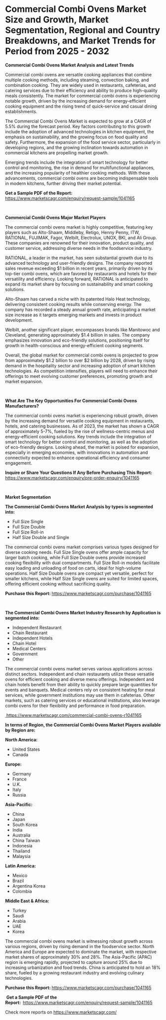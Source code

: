 <p><h1>Commercial Combi Ovens Market Size and Growth, Market Segmentation, Regional and Country Breakdowns, and Market Trends for Period from 2025 -  2032</h1></p><p><strong>Commercial Combi Ovens Market Analysis and Latest Trends</strong></p>
<p><p>Commercial combi ovens are versatile cooking appliances that combine multiple cooking methods, including steaming, convection baking, and combination cooking. They are widely used in restaurants, cafeterias, and catering services due to their efficiency and ability to produce high-quality meals consistently. The market for commercial combi ovens is experiencing notable growth, driven by the increasing demand for energy-efficient cooking equipment and the rising trend of quick-service and casual dining establishments.</p><p>The Commercial Combi Ovens Market is expected to grow at a CAGR of 5.5% during the forecast period. Key factors contributing to this growth include the adoption of advanced technologies in kitchen equipment, the emphasis on sustainability, and the growing focus on food quality and safety. Furthermore, the expansion of the food service sector, particularly in developing regions, and the growing inclination towards automation in commercial kitchens are propelling market growth. </p><p>Emerging trends include the integration of smart technology for better control and monitoring, the rise in demand for multifunctional appliances, and the increasing popularity of healthier cooking methods. With these advancements, commercial combi ovens are becoming indispensable tools in modern kitchens, further driving their market potential.</p></p>
<p><strong>Get a Sample PDF of the Report:&nbsp;</strong> <a href="https://www.marketscagr.com/enquiry/request-sample/1041165?utm_campaign=2383&utm_medium=2&utm_source=Github&utm_content=ia&utm_term=05042025&utm_id=commercial-combi-ovens">https://www.marketscagr.com/enquiry/request-sample/1041165</a></p>
<p>&nbsp;</p>
<p><strong>Commercial Combi Ovens Major Market Players</strong></p>
<p><p>The commercial combi ovens market is highly competitive, featuring key players such as Alto-Shaam, Middleby, Retigo, Henny Penny, ITW, RATIONAL, FUJIMAK, Fagor, Welbilt, Electrolux, UNOX, BKI, and Ali Group. These companies are renowned for their innovation, product quality, and customer service, addressing diverse needs in the foodservice industry.</p><p>RATIONAL, a leader in the market, has seen substantial growth due to its advanced technology and user-friendly designs. The company reported sales revenue exceeding $1 billion in recent years, primarily driven by its top-tier combi ovens, which are favored by restaurants and hotels for their versatility and efficiency. Looking forward, RATIONAL is anticipated to expand its market share by focusing on sustainability and smart cooking solutions.</p><p>Alto-Shaam has carved a niche with its patented Halo Heat technology, delivering consistent cooking results while conserving energy. The company has recorded a steady annual growth rate, anticipating a market size increase as it targets emerging markets and invests in product development.</p><p>Welbilt, another significant player, encompasses brands like Manitowoc and Cleveland, generating approximately $1.4 billion in sales. The company emphasizes innovation and eco-friendly solutions, positioning itself for growth in health-conscious and energy-efficient cooking segments.</p><p>Overall, the global market for commercial combi ovens is projected to grow from approximately $1.2 billion to over $2 billion by 2028, driven by rising demand in the hospitality sector and increasing adoption of smart kitchen technologies. As competition intensifies, players will need to enhance their offerings to meet evolving customer preferences, promoting growth and market expansion.</p></p>
<p>&nbsp;</p>
<p><strong>What Are The Key Opportunities For Commercial Combi Ovens Manufacturers?</strong></p>
<p><p>The commercial combi ovens market is experiencing robust growth, driven by the increasing demand for versatile cooking equipment in restaurants, hotels, and catering businesses. As of 2023, the market has shown a CAGR of approximately 5-7%, fueled by the rise of wellness-centric menus and energy-efficient cooking solutions. Key trends include the integration of smart technology for better control and monitoring, as well as the adoption of eco-friendly designs. Looking ahead, the market is poised for expansion, especially in emerging economies, with innovations in automation and connectivity expected to enhance operational efficiency and consumer engagement.</p></p>
<p><strong>Inquire or Share Your Questions If Any Before Purchasing This Report:</strong> <a href="https://www.marketscagr.com/enquiry/pre-order-enquiry/1041165?utm_campaign=2383&utm_medium=2&utm_source=Github&utm_content=ia&utm_term=05042025&utm_id=commercial-combi-ovens">https://www.marketscagr.com/enquiry/pre-order-enquiry/1041165</a></p>
<p>&nbsp;</p>
<p><strong>Market Segmentation</strong></p>
<p><strong>The Commercial Combi Ovens Market Analysis by types is segmented into:</strong></p>
<p><ul><li>Full Size Single</li><li>Full Size Double</li><li>Full Size Roll-in</li><li>Half Size Double and Single</li></ul></p>
<p><p>The commercial combi ovens market comprises various types designed for diverse cooking needs. Full Size Single ovens offer ample capacity for larger batch cooking, while Full Size Double ovens provide increased cooking flexibility with dual compartments. Full Size Roll-in models facilitate easy loading and unloading of food on carts, ideal for high-volume operations. Half Size Double ovens are compact yet versatile, perfect for smaller kitchens, while Half Size Single ovens are suited for limited spaces, offering efficient cooking without sacrificing quality.</p></p>
<p><strong>Purchase this Report:&nbsp;</strong><a href="https://www.marketscagr.com/purchase/1041165?utm_campaign=2383&utm_medium=2&utm_source=Github&utm_content=ia&utm_term=05042025&utm_id=commercial-combi-ovens">https://www.marketscagr.com/purchase/1041165</a></p>
<p>&nbsp;</p>
<p><strong>The Commercial Combi Ovens Market Industry Research by Application is segmented into:</strong></p>
<p><ul><li>Independent Restaurant</li><li>Chain Restaurant</li><li>Independent Hotels</li><li>Chain Hotel</li><li>Medical Centers</li><li>Government</li><li>Other</li></ul></p>
<p><p>The commercial combi ovens market serves various applications across distinct sectors. Independent and chain restaurants utilize these versatile ovens for efficient cooking and diverse menu offerings. Independent and chain hotels benefit from their ability to quickly prepare large quantities for events and banquets. Medical centers rely on consistent heating for meal services, while government institutions may use them in cafeterias. Other markets, such as catering services or educational institutions, also leverage combi ovens for their flexibility and performance in food preparation.</p></p>
<p><a href="https://www.marketscagr.com/commercial-combi-ovens-r1041165?utm_campaign=2383&utm_medium=2&utm_source=Github&utm_content=ia&utm_term=05042025&utm_id=commercial-combi-ovens">&nbsp;https://www.marketscagr.com/commercial-combi-ovens-r1041165</a></p>
<p><strong>In terms of Region, the Commercial Combi Ovens Market Players available by Region are:</strong></p>
<p>
    <p> <strong> North America: </strong>
        <ul>
            <li>United States</li>
            <li>Canada</li>
        </ul>
        </p> 
    <p> <strong> Europe: </strong>
        <ul>
            <li>Germany</li>
            <li>France</li>
            <li>U.K.</li>
            <li>Italy</li>
            <li>Russia</li>
        </ul>
        </p> 
    <p> <strong> Asia-Pacific: </strong>
        <ul>
            <li>China</li>
            <li>Japan</li>
            <li>South Korea</li>
            <li>India</li>
            <li>Australia</li>
            <li>China Taiwan</li>
            <li>Indonesia</li>
            <li>Thailand</li>
            <li>Malaysia</li>
        </ul>
        </p> 
    <p> <strong> Latin America: </strong>
        <ul>
            <li>Mexico</li>
            <li>Brazil</li>
            <li>Argentina Korea</li>
            <li>Colombia</li>
        </ul>
        </p> 
    <p> <strong> Middle East & Africa: </strong>
        <ul>
            <li>Turkey</li>
            <li>Saudi</li>
            <li>Arabia</li>
            <li>UAE</li>
            <li>Korea</li>
        </ul>
    </p>
    </p>
<p><p>The commercial combi ovens market is witnessing robust growth across various regions, driven by rising demand in the foodservice sector. North America and Europe are expected to dominate the market, with respective market shares of approximately 30% and 28%. The Asia-Pacific (APAC) region is emerging rapidly, projected to capture around 25% due to increasing urbanization and food trends. China is anticipated to hold an 18% share, fueled by a growing restaurant industry and evolving culinary technologies.</p></p>
<p><strong>Purchase this Report: </strong><a href="https://www.marketscagr.com/purchase/1041165?utm_campaign=2383&utm_medium=2&utm_source=Github&utm_content=ia&utm_term=05042025&utm_id=commercial-combi-ovens">https://www.marketscagr.com/purchase/1041165</a></p>
<p>&nbsp;<strong>Get a Sample PDF of the Report:&nbsp;&nbsp;</strong><a href="https://www.marketscagr.com/enquiry/request-sample/1041165?utm_campaign=2383&utm_medium=2&utm_source=Github&utm_content=ia&utm_term=05042025&utm_id=commercial-combi-ovens">https://www.marketscagr.com/enquiry/request-sample/1041165</a></p>
<p><strong></strong></p>
<p>Check more reports on <a href="https://www.marketscagr.com/?utm_campaign=2383&utm_medium=2&utm_source=Github&utm_content=ia&utm_term=05042025&utm_id=commercial-combi-ovens">https://www.marketscagr.com/</a></p>
